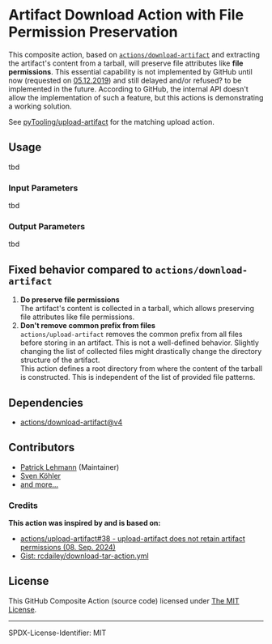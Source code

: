 # Artifact Download Action with File Permission Preservation

This composite action, based on [`actions/download-artifact`](https://github.com/actions/download-artifact) and
extracting the artifact's content from a tarball, will preserve file attributes like **file permissions**. This
essential capability is not implemented by GitHub until now (requested on [05.12.2019](https://github.com/actions/upload-artifact/issues/38))
and still delayed and/or refused? to be implemented in the future. According to GitHub, the internal API doesn't allow
the implementation of such a feature, but this actions is demonstrating a working solution.

See [pyTooling/upload-artifact](https://github.com/pyTooling/upload-artifact) for the matching upload action.


## Usage

tbd


### Input Parameters

tbd

### Output Parameters

tbd
## Fixed behavior compared to `actions/download-artifact`

1. **Do preserve file permissions**  
   The artifact's content is collected in a tarball, which allows preserving file attributes like file permissions.
2. **Don't remove common prefix from files**  
   `actions/upload-artifact` removes the common prefix from all files before storing in an artifact. This is not a
   well-defined behavior. Slightly changing the list of collected files might drastically change the directory structure
   of the artifact.  
   This action defines a root directory from where the content of the tarball is constructed. This is independent of the
   list of provided file patterns.


## Dependencies

* [actions/download-artifact@v4](https://github.com/actions/download-artifact)

## Contributors

* [Patrick Lehmann](https://GitHub.com/Paebbels) (Maintainer)
* [Sven Köhler](https://GitHub.com/skoehler)
* [and more...](https://GitHub.com/pyTooling/upload-artifact/graphs/contributors)

### Credits

**This action was inspired by and is based on:**
 * [actions/upload-artifact#38 - upload-artifact does not retain artifact permissions (08. Sep. 2024)](https://github.com/actions/upload-artifact/issues/38#issuecomment-2336484584)
 * [Gist: 
rcdailey/download-tar-action.yml](https://gist.github.com/rcdailey/cd3437bb2c63647126aa5740824b2a4f)


## License

This GitHub Composite Action (source code) licensed under [The MIT License](LICENSE.md).

---

SPDX-License-Identifier: MIT
